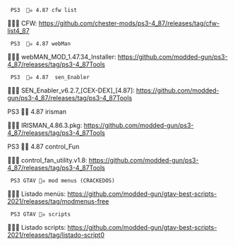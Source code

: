 
     PS3  🏴‍☠️ 4.87 cfw list 
     
🕵️‍♂️📢 CFW: https://github.com/chester-mods/ps3-4_87/releases/tag/cfw-list4_87

     PS3  🏴‍☠️ 4.87 webMan

🕵️‍♂️📢 webMAN_MOD_1.47.34_Installer: https://github.com/modded-gun/ps3-4_87/releases/tag/ps3-4_87Tools

     PS3  🏴‍☠️ 4.87  sen_Enabler

🕵️‍♂️📢 SEN_Enabler_v6.2.7_[CEX-DEX]_[4.87]: https://github.com/modded-gun/ps3-4_87/releases/tag/ps3-4_87Tools

 PS3  🏴‍☠️ 4.87 irisman

🕵️‍♂️📢 IRISMAN_4.86.3.pkg: https://github.com/modded-gun/ps3-4_87/releases/tag/ps3-4_87Tools

 PS3  🏴‍☠️ 4.87 control_Fun

🕵️‍♂️📢 control_fan_utility.v1.8: https://github.com/modded-gun/ps3-4_87/releases/tag/ps3-4_87Tools


     PS3 GTAV 🏴‍☠️ mod menus (CRACKEDOS)
     
🕵️‍♂️📢 Listado menús: https://github.com/modded-gun/gtav-best-scripts-2021/releases/tag/modmenus-free

     PS3 GTAV 🏴‍☠️ scripts

🕵️‍♂️📢 Listado scripts: https://github.com/modded-gun/gtav-best-scripts-2021/releases/tag/listado-script0
               
